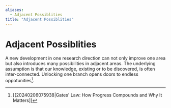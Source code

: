 ```yaml
---
aliases:
  - Adjacent Possiblities
title: "Adjacent Possiblities"
---
```


# Adjacent Possiblities

A new development in one research direction can not only improve one area but also introduces many possibilities in adjacent areas. The underlying assumption is that our knowledge, existing or to be discovered, is often inter-connected. Unlocking one branch opens doors to endless oppotunities[^1].

[^1]: [[20240206075938|Gates' Law: How Progress Compounds and Why It Matters]]